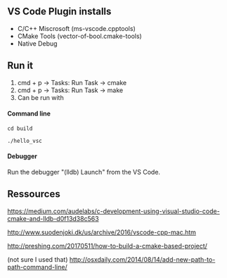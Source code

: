## VS Code Plugin installs
- C/C++ Miscrosoft  (ms-vscode.cpptools)
- CMake Tools (vector-of-bool.cmake-tools)
- Native Debug

## Run it
1. cmd + p -> Tasks: Run Task -> cmake
2. cmd + p -> Tasks: Run Task -> make
3. Can be run with
#### Command line

```cd build```

```./hello_vsc```

#### Debugger
Run the debugger "(lldb) Launch" from the VS Code.

## Ressources
https://medium.com/audelabs/c-development-using-visual-studio-code-cmake-and-lldb-d0f13d38c563

http://www.suodenjoki.dk/us/archive/2016/vscode-cpp-mac.htm

http://preshing.com/20170511/how-to-build-a-cmake-based-project/

(not sure I used that)
http://osxdaily.com/2014/08/14/add-new-path-to-path-command-line/